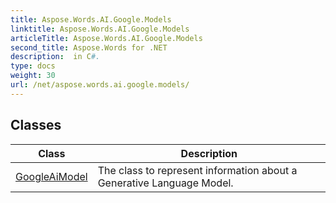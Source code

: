 ```yaml
---
title: Aspose.Words.AI.Google.Models
linktitle: Aspose.Words.AI.Google.Models
articleTitle: Aspose.Words.AI.Google.Models
second_title: Aspose.Words for .NET
description:  in C#.
type: docs
weight: 30
url: /net/aspose.words.ai.google.models/
---
```



## Classes

| Class | Description |
| --- | --- |
| [GoogleAiModel](./googleaimodel/) | The class to represent information about a Generative Language Model. |
